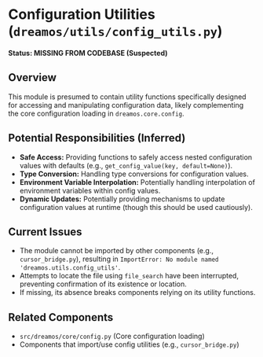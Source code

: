 # Configuration Utilities (`dreamos/utils/config_utils.py`)

**Status: MISSING FROM CODEBASE (Suspected)**

## Overview

This module is presumed to contain utility functions specifically designed for accessing and manipulating configuration data, likely complementing the core configuration loading in `dreamos.core.config`.

## Potential Responsibilities (Inferred)

*   **Safe Access:** Providing functions to safely access nested configuration values with defaults (e.g., `get_config_value(key, default=None)`).
*   **Type Conversion:** Handling type conversions for configuration values.
*   **Environment Variable Interpolation:** Potentially handling interpolation of environment variables within config values.
*   **Dynamic Updates:** Potentially providing mechanisms to update configuration values at runtime (though this should be used cautiously).

## Current Issues

*   The module cannot be imported by other components (e.g., `cursor_bridge.py`), resulting in `ImportError: No module named 'dreamos.utils.config_utils'`.
*   Attempts to locate the file using `file_search` have been interrupted, preventing confirmation of its existence or location.
*   If missing, its absence breaks components relying on its utility functions.

## Related Components

*   `src/dreamos/core/config.py` (Core configuration loading)
*   Components that import/use config utilities (e.g., `cursor_bridge.py`) 